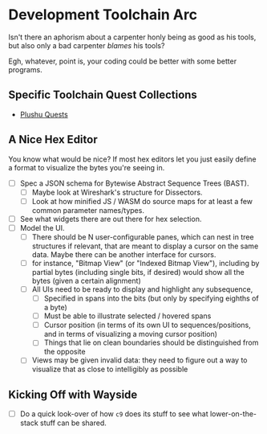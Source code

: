 # Development Toolchain Arc

Isn't there an aphorism about a carpenter honly being as good as his tools, but also only a bad carpenter *blames* his tools?

Egh, whatever, point is, your coding could be better with some better programs.

## Specific Toolchain Quest Collections

- [Plushu Quests][]

[Plushu Quests]: 875b35ab-639f-42fa-9c4f-f649fd528d75.md

## A Nice Hex Editor

You know what would be nice? If most hex editors let you just easily define a format to visualize the bytes you're seeing in.

- [ ] Spec a JSON schema for Bytewise Abstract Sequence Trees (BAST).
  - [ ] Maybe look at Wireshark's structure for Dissectors.
  - [ ] Look at how minified JS / WASM do source maps for at least a few common parameter names/types.
- [ ] See what widgets there are out there for hex selection.
- [ ] Model the UI.
  - [ ] There should be N user-configurable panes, which can nest in tree structures if relevant, that are meant to display a cursor on the same data. Maybe there can be another interface for cursors.
  - [ ] for instance, "Bitmap View" (or "Indexed Bitmap View"), including by partial bytes (including single bits, if desired) would show all the bytes (given a certain alignment)
  - [ ] All UIs need to be ready to display and highlight any subsequence,
    - [ ] Specified in spans into the bits (but only by specifying eighths of a byte)
    - [ ] Must be able to illustrate selected / hovered spans
    - [ ] Cursor position (in terms of its own UI to sequences/positions, and in terms of visualizing a moving cursor position)
    - [ ] Things that lie on clean boundaries should be distinguished from the opposite
  - [ ] Views may be given invalid data: they need to figure out a way to visualize that as close to intelligibly as possible

## Kicking Off with Wayside

- [ ] Do a quick look-over of how `c9` does its stuff to see what lower-on-the-stack stuff can be shared.
